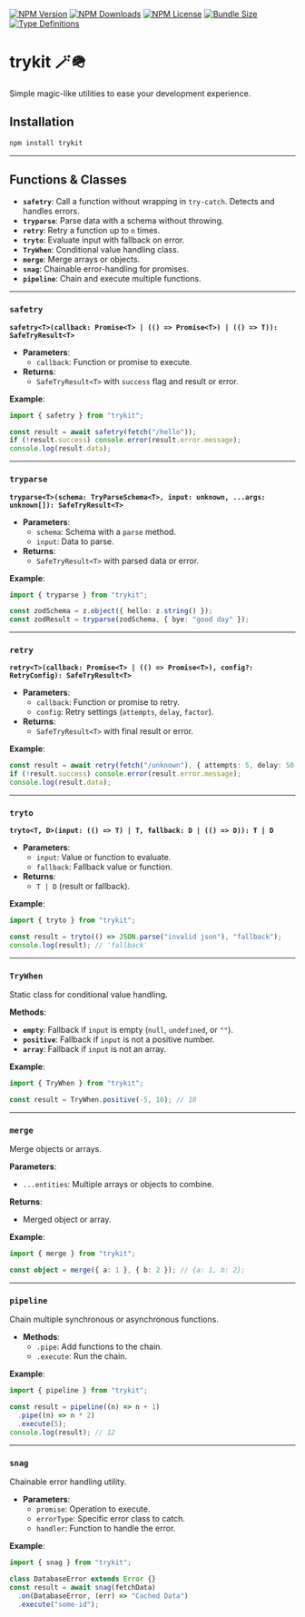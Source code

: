 [![NPM Version](https://img.shields.io/npm/v/trykit?style=flat-square?labelColor=black&color=navy)](https://npmjs.com/trykit/)
[![NPM Downloads](https://img.shields.io/npm/d18m/trykit?style=flat-square?labelColor=black&color=navy)](https://npmjs.com/trykit/)
[![NPM License](https://img.shields.io/npm/l/trykit?style=flat-square?labelColor=black&color=navy)](https://npmjs.com/trykit/)
[![Bundle Size](https://img.shields.io/bundlephobia/minzip/trykit?style=flat-square&labelColor=black&color=navy)](https://npmjs.com/trykit/)
[![Type Definitions](https://img.shields.io/npm/types/trykit?style=flat-square&labelColor=black&color=navy)](https://npmjs.com/trykit/)

# trykit 🪄🪖

Simple magic-like utilities to ease your development experience.

## Installation

```bash
npm install trykit
```

---

## Functions & Classes

- **`safetry`**: Call a function without wrapping in `try-catch`. Detects and handles errors.
- **`tryparse`**: Parse data with a schema without throwing.
- **`retry`**: Retry a function up to `n` times.
- **`tryto`**: Evaluate input with fallback on error.
- **`TryWhen`**: Conditional value handling class.
- **`merge`**: Merge arrays or objects.
- **`snag`**: Chainable error-handling for promises.
- **`pipeline`**: Chain and execute multiple functions.

---

### `safetry`

**`safetry<T>(callback: Promise<T> | (() => Promise<T>) | (() => T)): SafeTryResult<T>`**

- **Parameters**:
  - `callback`: Function or promise to execute.
- **Returns**:
  - `SafeTryResult<T>` with `success` flag and result or error.

**Example**:

```ts
import { safetry } from "trykit";

const result = await safetry(fetch("/hello"));
if (!result.success) console.error(result.error.message);
console.log(result.data);
```

---

### `tryparse`

**`tryparse<T>(schema: TryParseSchema<T>, input: unknown, ...args: unknown[]): SafeTryResult<T>`**

- **Parameters**:
  - `schema`: Schema with a `parse` method.
  - `input`: Data to parse.
- **Returns**:
  - `SafeTryResult<T>` with parsed data or error.

**Example**:

```ts
import { tryparse } from "trykit";

const zodSchema = z.object({ hello: z.string() });
const zodResult = tryparse(zodSchema, { bye: "good day" });
```

---

### `retry`

**`retry<T>(callback: Promise<T> | (() => Promise<T>), config?: RetryConfig): SafeTryResult<T>`**

- **Parameters**:
  - `callback`: Function or promise to retry.
  - `config`: Retry settings (`attempts`, `delay`, `factor`).
- **Returns**:
  - `SafeTryResult<T>` with final result or error.

**Example**:

```ts
const result = await retry(fetch("/unknown"), { attempts: 5, delay: 50 });
if (!result.success) console.error(result.error.message);
console.log(result.data);
```

---

### `tryto`

**`tryto<T, D>(input: (() => T) | T, fallback: D | (() => D)): T | D`**

- **Parameters**:
  - `input`: Value or function to evaluate.
  - `fallback`: Fallback value or function.
- **Returns**:
  - `T | D` (result or fallback).

**Example**:

```ts
import { tryto } from "trykit";

const result = tryto(() => JSON.parse("invalid json"), "fallback");
console.log(result); // 'fallback'
```

---

### `TryWhen`

Static class for conditional value handling.

**Methods**:

- **`empty`**: Fallback if `input` is empty (`null`, `undefined`, or `""`).
- **`positive`**: Fallback if `input` is not a positive number.
- **`array`**: Fallback if `input` is not an array.

**Example**:

```ts
import { TryWhen } from "trykit";

const result = TryWhen.positive(-5, 10); // 10
```

---

### `merge`

Merge objects or arrays.

**Parameters**:

- `...entities`: Multiple arrays or objects to combine.

**Returns**:

- Merged object or array.

**Example**:

```ts
import { merge } from "trykit";

const object = merge({ a: 1 }, { b: 2 }); // {a: 1, b: 2};
```

---

### `pipeline`

Chain multiple synchronous or asynchronous functions.

- **Methods**:
  - `.pipe`: Add functions to the chain.
  - `.execute`: Run the chain.

**Example**:

```ts
import { pipeline } from "trykit";

const result = pipeline((n) => n + 1)
  .pipe((n) => n * 2)
  .execute(5);
console.log(result); // 12
```

---

### `snag`

Chainable error handling utility.

- **Parameters**:
  - `promise`: Operation to execute.
  - `errorType`: Specific error class to catch.
  - `handler`: Function to handle the error.

**Example**:

```ts
import { snag } from "trykit";

class DatabaseError extends Error {}
const result = await snag(fetchData)
  .on(DatabaseError, (err) => "Cached Data")
  .execute("some-id");
```
